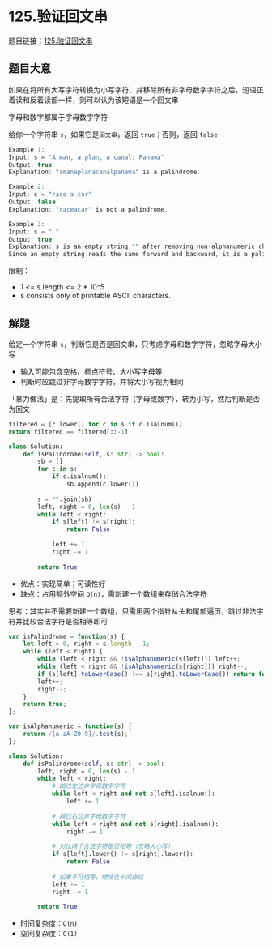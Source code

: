 # 125.验证回文串

题目链接：[125.验证回文串](https://leetcode.cn/problems/valid-palindrome/)

## 题目大意

如果在将所有大写字符转换为小写字符、并移除所有非字母数字字符之后，短语正着读和反着读都一样，则可以认为该短语是一个回文串

字母和数字都属于字母数字字符

给你一个字符串 `s`，如果它是`回文串`，返回 `true`；否则，返回 `false` 

```js
Example 1:
Input: s = "A man, a plan, a canal: Panama"
Output: true
Explanation: "amanaplanacanalpanama" is a palindrome.

Example 2:
Input: s = "race a car"
Output: false
Explanation: "raceacar" is not a palindrome.

Example 3:
Input: s = " "
Output: true
Explanation: s is an empty string "" after removing non-alphanumeric characters.
Since an empty string reads the same forward and backward, it is a palindrome.
```

限制：
- 1 <= s.length <= 2 * 10^5
- s consists only of printable ASCII characters.

## 解题

给定一个字符串 `s`，判断它是否是回文串，只考虑字母和数字字符，忽略字母大小写
- 输入可能包含空格、标点符号、大小写字母等
- 判断时应跳过非字母数字字符，并将大小写视为相同

「暴力做法」是：先提取所有合法字符（字母或数字），转为小写，然后判断是否为回文
```python
filtered = [c.lower() for c in s if c.isalnum()]
return filtered == filtered[::-1]
```
```python
class Solution:
    def isPalindrome(self, s: str) -> bool:
        sb = []
        for c in s:
            if c.isalnum():
                sb.append(c.lower())
        
        s = "".join(sb)
        left, right = 0, len(s) - 1
        while left < right:
            if s[left] != s[right]:
                return False
            
            left += 1
            right -= 1
        
        return True
```

- 优点：实现简单；可读性好
- 缺点：占用额外空间 `O(n)`，需新建一个数组来存储合法字符

思考：其实并不需要新建一个数组，只需用两个指针从头和尾部遍历，跳过非法字符并比较合法字符是否相等即可

```js
var isPalindrome = function(s) {
    let left = 0, right = s.length - 1;
    while (left < right) {
        while (left < right && !isAlphanumeric(s[left])) left++;
        while (left < right && !isAlphanumeric(s[right])) right--;
        if (s[left].toLowerCase() !== s[right].toLowerCase()) return false;
        left++;
        right--;
    }
    return true;
};

var isAlphanumeric = function(s) {
    return /[a-zA-Z0-9]/.test(s);
};
```
```python
class Solution:
    def isPalindrome(self, s: str) -> bool:
        left, right = 0, len(s) - 1
        while left < right:
            # 跳过左边非字母数字字符
            while left < right and not s[left].isalnum():
                left += 1
            
            # 跳过右边非字母数字字符
            while left < right and not s[right].isalnum():
                right -= 1
            
            # 对比两个合法字符是否相等（忽略大小写）
            if s[left].lower() != s[right].lower():
                return False
            
            # 如果字符相等，继续往中间靠拢
            left += 1
            right -= 1
        
        return True
```

- 时间复杂度：`O(n)`
- 空间复杂度：`O(1)`
